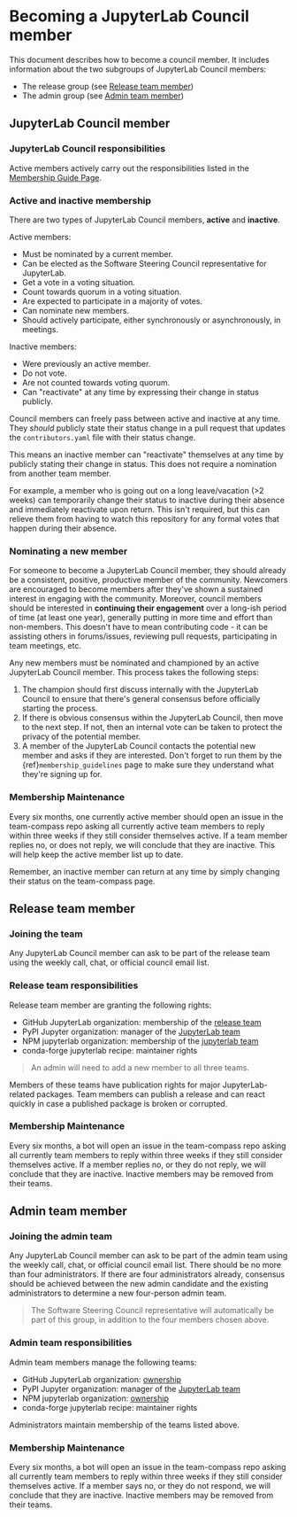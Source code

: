 # Becoming a JupyterLab Council member

This document describes how to become a council member. It includes information about the two subgroups of JupyterLab Council members:
- The release group (see [Release team member](#release-team-member))
- The admin group (see [Admin team member](#github-organization-owners))

## JupyterLab Council member

### JupyterLab Council responsibilities

Active members actively carry out the responsibilities listed in the [Membership Guide Page](membership_guidelines).

### Active and inactive membership

There are two types of JupyterLab Council members, **active** and **inactive**.

Active members:

* Must be nominated by a current member.
* Can be elected as the Software Steering Council representative for JupyterLab.
* Get a vote in a voting situation.
* Count towards quorum in a voting situation.
* Are expected to participate in a majority of votes.
* Can nominate new members.
* Should actively participate, either synchronously or asynchronously, in meetings.

Inactive members:

* Were previously an active member.
* Do not vote.
* Are not counted towards voting quorum.
* Can "reactivate" at any time by expressing their change in status publicly.

Council members can freely pass between active and inactive at any time. They *should* publicly state their status change in a pull request that updates the `contributors.yaml` file with their status change.

This means an inactive member can "reactivate" themselves at any time by publicly stating their change in status. This does not require a nomination from another team member.

For example, a member who is going out on a long leave/vacation (>2 weeks) can temporarily change their status to inactive during their absence and immediately reactivate upon return. This isn't required, but this can relieve them from having to watch this repository for any formal votes that happen during their absence.

### Nominating a new member

For someone to become a JupyterLab Council member, they should already be a consistent,
positive, productive member of the community. Newcomers are encouraged to
become members after they've shown a sustained interest in
engaging with the community. Moreover, council members should be interested in
**continuing their engagement** over a long-ish period of time (at least one year), generally
putting in more time and effort than non-members. This doesn't have to
mean contributing code - it can be assisting others in forums/issues, reviewing
pull requests, participating in team meetings, etc.

Any new members must be nominated and championed by an active JupyterLab Council member.
This process takes the following steps:

1. The champion should first discuss internally with the JupyterLab Council to
   ensure that there's general consensus before officially starting
   the process.
2. If there is obvious consensus within the JupyterLab Council, then move to the
   next step. If not, then an internal vote can be taken to protect the privacy
   of the potential member.
3. A member of the JupyterLab Council contacts the potential new member and asks
   if they are interested. Don't forget to run them by the {ref}`membership_guidelines`
   page to make sure they understand what they're signing up for.

### Membership Maintenance

Every six months, one currently active member should open an issue in the team-compass repo asking all currently active team members to reply within three weeks if they still consider themselves active. If a team member replies no, or does not reply, we will conclude that they are inactive. This will help keep the active member list up to date.

Remember, an inactive member can return at any time by simply changing their status on the team-compass page.

## Release team member

### Joining the team

Any JupyterLab Council member can ask to be part of the release team using the weekly call, chat, or official council email list.

### Release team responsibilities

Release team member are granting the following rights:

- GitHub JupyterLab organization: membership of the [release team](https://github.com/orgs/jupyterlab/teams/release)
- PyPI Jupyter organization: manager of the [JupyterLab team](https://pypi.org/manage/organization/jupyter/team/jupyterlab)
- NPM jupyterlab organization: membership of the [jupyterlab team](https://www.npmjs.com/settings/jupyterlab/teams)
- conda-forge jupyterlab recipe: maintainer rights

> An admin will need to add a new member to all three teams.

Members of these teams have publication rights for major JupyterLab-related packages. Team members can publish a release and can react quickly in case a published package is broken or corrupted.

### Membership Maintenance

Every six months, a bot will open an issue in the team-compass repo asking all currently team members to reply within three weeks if they still consider themselves active. If a member replies no, or they do not reply, we will conclude that they are inactive. Inactive members may be removed from their teams.

## Admin team member

### Joining the admin team

Any JupyterLab Council member can ask to be part of the admin team using the weekly call, chat, or official council email list. There should be no more than four administrators. If there are four administrators already, consensus should be achieved between the new admin candidate and the existing administrators to determine a new four-person admin team.

> The Software Steering Council representative will automatically be part of this group, in addition to the four members chosen above.

### Admin team responsibilities

Admin team members manage the following teams:

- GitHub JupyterLab organization: [ownership](https://github.com/orgs/jupyterlab)
- PyPI Jupyter organization: manager of the [JupyterLab team](https://pypi.org/manage/organization/jupyter/team/jupyterlab)
- NPM jupyterlab organization: [ownership](https://www.npmjs.com/settings/jupyterlab)
- conda-forge jupyterlab recipe: maintainer rights

Administrators maintain membership of the teams listed above.

### Membership Maintenance

Every six months, a bot will open an issue in the team-compass repo asking all currently team members to reply within three weeks if they still consider themselves active. If a member says no, or they do not respond, we will conclude that they are inactive. Inactive members may be removed from their teams.

